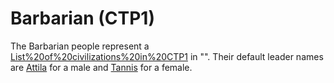 # Barbarian (CTP1)

The Barbarian people represent a [List%20of%20civilizations%20in%20CTP1](civilization) in "". Their default leader names are [Attila](Attila) for a male and [Tannis](Tannis) for a female.